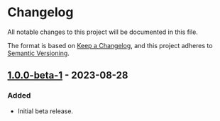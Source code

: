 # Changelog

All notable changes to this project will be documented in this file.

The format is based on [Keep a Changelog](https://keepachangelog.com/en/1.1.0/),
and this project adheres to [Semantic Versioning](https://semver.org/spec/v2.0.0.html).

## [1.0.0-beta-1] - 2023-08-28

### Added
- Initial beta release.

[1.0.0-beta-1]: https://github.com/dunkelbraun/monolayer/releases/tag/create-monolayer-1.0.0-beta-1
